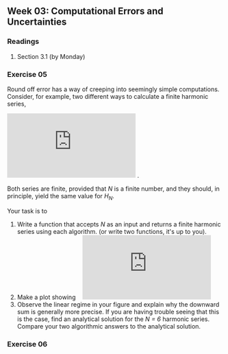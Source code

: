 ## Week 03: Computational Errors and Uncertainties

### Readings

 1. Section 3.1 (by Monday)

### Exercise 05
Round off error has a way of creeping into seemingly simple computations.
Consider, for example, two different ways to calculate a finite harmonic 
series,

![equation](https://latex.codecogs.com/gif.latex?%5Clarge%20H_N%5E%7B%5Crm%20up%7D%20%3D%20%5Csum_%7Bn%3D1%7D%5E%7BN%7D%5Cfrac%7B1%7D%7Bn%7D%5C%20%5Ctextrm%7B%20and%20%7D%5C%20H_N%5E%7B%5Crm%20dn%7D%20%3D%20%5Csum_%7Bn%3DN%7D%5E%7B1%7D%5Cfrac%7B1%7D%7Bn%7D) .

Both series are finite, provided that _N_ is a finite number, and they 
should, in principle, yield the same value for _H<sub>N</sub>_. 

Your task is to
 1. Write a function that accepts _N_ as an input and returns a finite 
    harmonic series using each algorithm. (or write two functions, it's
    up to you).
 2. Make a plot showing &nbsp;&nbsp;
    ![equation](https://latex.codecogs.com/gif.latex?%5Clarge%20%5Cfrac%7BH_N%5E%7B%5Crm%20up%7D%20-%20H_N%5E%7B%5Crm%20dn%7D%7D%7B%7CH_N%5E%7B%5Crm%20up%7D%7C%20&plus;%20%7CH_N%5E%7B%5Crm%20dn%7D%7C%7D%20%5Ctextrm%7B%20vs%20%7D%20N)
 3. Observe the linear regime in your figure and explain why the downward
    sum is generally more precise. If you are having trouble seeing that
    this is the case, find an analytical solution for the _N = 6_ harmonic
    series. Compare your two algorithmic answers to the analytical solution.

### Exercise 06

